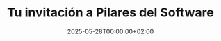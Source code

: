 ---
title: "Tu invitación a Pilares del Software"
description: "Dos días para pasar del ‘a ver si no rompe’ al ‘lo tengo bajo control’."
date: 2025-05-28T00:00:00+02:00
layout: blocks
blocks:
  # Hero
  - type: hero
    id: sect-hero
    className: "dark background background-01"
    header: "Alguien de tu confianza quiere que programes con menos estrés"
    subheader: "Ha vivido Pilares del Software y sabe cómo cambia tu forma de trabajar: más claridad, más seguridad, más resultados."
    backgroundImage: /images/courses/pilares-high-res.jpg
    callToAction:
      text: "¿Qué me voy a llevar?"
      scrollTo: sect-problema

  # Dolor cotidiano
  - type: stakes-with-image
    id: sect-problema
    className: "light"
    image: /images/blog/posts/pain-developer.jpeg
    header: "Problemas que quizá te suenen"
    list:
      - Un ajuste pequeño… y aparece un bug en otra parte.
      - Pull-request abierta tres días porque nadie se aclara.
      - Noche antes del deploy = sudores fríos.
    p2: "Quien te comparte esta página estaba exactamente igual antes de la formación."

  # Experiencia real
  - type: ticked-list
    id: sect-experiencia
    className: "dark background background-03"
    header: "Lo que VAS a hacer en el taller"
    items:
      - Tomar un fragmento de código enmarañado y dejarlo nítido, paso a paso, con tests que te avisan si algo se rompe.
      - Dividir una funcionalidad grande en trozos pequeños que el negocio entiende y valora.
      - Trabajar en parejas o mobs para compartir ideas sin choque de egos.
      - Cerrar el segundo día con un plan claro de 30 días para aplicar lo aprendido en tu proyecto.
    paragraph2: "Todo guiado en directo, con feedback al momento y grupos de 20 personas como máximo."

  # ¿Para quién?
  - type: ticked-list
    id: sect-para-quien
    className: "light background background-06"
    header: "Te vendrá de perlas si…"
    items:
      - Llevas tiempo programando, pero cada refactor es una lotería.
      - Eres junior/intermedio y no quieres malgastar años aprendiendo a golpes.
      - Diriges o mentorizas y buscas una forma sencilla de enseñar buenas prácticas.
      - Quieres volver a disfrutar del código sin cruzar dedos en cada merge.

  - type: ticked-list
    id: sect-temario-sintesis
    className: "dark background-03"
    header: "Lo que cubrimos en 4 bloques"
    paragraph1: "En 16 h tocamos los pilares que resuelven los problemas de tu día a día:"
    items:
      - "<em>Código claro</em> – detectas enredos y los limpias con refactors guiados y tests."
      - "<em>Producto</em> – partes una funcionalidad grande en entregas que el negocio valora."
      - "<em>Equipo</em> – trabajas los principios de equipos de alto rendimiento, las 5 disfunciones y prácticas como pair / mob para que el grupo avance unido."
      - "<em>Profesional</em> – te llevas un plan de 30 días para seguir subiendo de nivel."
    callToAction:
      text: Ver temario completo
      href: /cursos/pilares-del-software#sect-syllabus-extended

  # Testimonials
  - type: testimonials
    id: sect-testimonials
    className: light
    testimonials:
    - name: "Victoria Kovaleva"
      position: "Junior Software Engineer"
      photo: "/images/testimonials/vika.jpeg"
      text: "&ldquo;Me he dado cuenta de que si hubiera seguido como estaba, sin esta formación, me hubiera costado años llegar al nivel de claridad y confianza que tengo ahora.&rdquo;"
      active: true

    - name: "Fermín Saez"
      position: "Senior Software Engineer"
      photo: "/images/testimonials/fermin-saez.jpeg"
      text: "&ldquo;Yo pensaba que sabía hacerlo muy bien. Pero cuando vi tu forma de trabajar, me cambió la perspectiva. No era solo mejorar el código, era mejorar mi forma de pensar como desarrollador.&rdquo;"

    - name: "Raúl Gómez"
      position: "Software Engineer"
      photo: "/images/testimonials/raulgomez.jpeg"
      text: "&ldquo;Antes me daba miedo que criticaran mi código. Ahora sé que criticar el código no es criticarme a mí. Eso me ha dado mucha seguridad para trabajar en equipo.&rdquo;"

    - name: "Samuel Álvarez"
      position: "Software Engineer @ Voxel Group"
      photo: "/images/testimonials/samu.jpeg"
      text: "&ldquo;Para mí no ha sido solo aprender técnicas. Ha sido entender cómo encajan entre sí para construir algo sólido. Como un puzzle que por fin tiene sentido.&rdquo;"

    - name: "David Lorenzo"
      position: "Software Engineer @ Voxel Group"
      photo: "/images/testimonials/davidlorenzo.jpeg"
      text: "&ldquo;Aprender contigo fue un punto de inflexión en mi carrera. Cambié mi forma de pensar y de escribir código. Ya no improviso, sé lo que hago.&rdquo;"

  # Precios
  - type: single-price
    id: sect-prices
    className: dark background background-04
    header: "<em>Precio especial por invitación</em>."
    price:
        name: Invitación de confianza
        amountInEuroBefore: 129
        amountInEuro: 29
        details: "Disponible solo desde este enlace y por tiempo limitado, hasta el 30/06/2025."
        enabled: true
        cta: "Reservar mi plaza"
        checkoutUrl: "https://academia.exeal.com/enroll/3372757?price_id=4313779"

  # FAQ simple
  - type: syllabus-extended
    id: sect-faq
    className: light
    header: "Preguntas rápidas"
    chapters:
      - chapter: "¿Necesito ser senior?"
        number: 1
        topics:
          - "Con que programes a diario es suficiente. Adaptamos los ejercicios."
      - chapter: "¿Y si al final no puedo asistir?"
        number: 2
        topics:
          - "Reembolso completo hasta 7 días antes del inicio."
      - chapter: "¿Habrá grabaciones?"
        number: 3
        topics:
          - "Sí, disponibles 7 días para repaso."

  # Qué incluye
  - type: junk-drawer
    id: sect-incluye
    className: "gloaming background background-06"
    header: "En tu entrada tienes"
    items:
      - "16 h en directo — 12 y 13 sep 2025."
      - "Grabaciones disponibles 7 días para repasar."
      - "Repositorio de ejercicios y ejemplos."
      - "Canal privado en Discord 30 días para dudas."
      - "Certificado digital para tu perfil."

  # CTA final
  - type: call-to-action
    id: sect-cta-final
    className: "dark background background-07"
    header: "Tu invitación está a un clic — la próxima vez que toques tu código, hazlo con confianza"
    ctaLabel: "Aprovechar precio de invitado"
    ctaHref: "https://academia.exeal.com/enroll/3372757?price_id=4313779"
---
